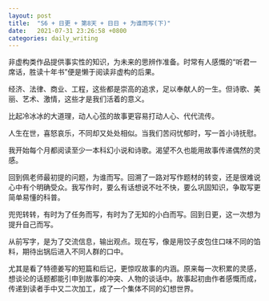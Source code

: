 ```yaml
---
layout: post
title:  "S6 + 日更 + 第8天 + 日日 + 为谁而写(下)"
date:   2021-07-31 23:26:58 +0800
categories: daily_writing
---
```


非虚构类作品提供事实性的知识，为未来的思辨作准备。时常有人感慨的“听君一席话，胜读十年书”便是懒于阅读非虚构的后果。

经济、法律、商业、工程，这些都是崇高的追求，足以奉献人的一生。但诗歌、美丽、艺术、激情，这些才是我们活着的意义。

比起冷冰冰的大道理，动人心弦的故事更容易打动人心、代代流传。

人生在世，喜怒哀乐，不同却又处处相似。当我们苦闷忧郁时，写一首小诗抚慰。

我开始每个月都阅读至少一本科幻小说和诗歌。渴望不久也能用故事传递偶然的灵感。

回到佩老师最初提的问题，为谁而写。回溯了一路对写作题材的转变，还是很难说心中有个明确受众。我写作时，要么有话想说不吐不快，要么巩固知识，争取写更简单易懂的科普。

兜兜转转，有时为了任务而写，有时为了无知的小白而写。回到日更，这一次想为提升自己而写。

从前写字，是为了交流信息，输出观点。现在写，像是用饺子皮包住口味不同的馅料，期待出锅后进入不同人群的口中。

尤其是看了特德姜写的短篇和后记，更惊叹故事的内涵。原来每一次积累的灵感，想谈论的话题都能引申到故事的冲突、人物的谈话中。故事起初由作者感慨而成，传递到读者手中又二次加工，成了一个集体不同的幻想世界。


